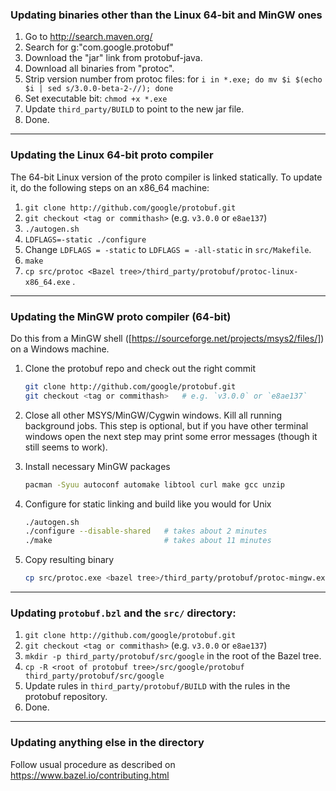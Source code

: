 ### Updating binaries other than the Linux 64-bit and MinGW ones

1. Go to http://search.maven.org/
2. Search for g:"com.google.protobuf"
3. Download the "jar" link from protobuf-java.
4. Download all binaries from "protoc".
5. Strip version number from protoc files: for `i in *.exe; do mv $i $(echo $i | sed s/3.0.0-beta-2-//); done`
6. Set executable bit: `chmod +x *.exe`
7. Update `third_party/BUILD` to point to the new jar file.
8. Done.

* * *
### Updating the Linux 64-bit proto compiler
The 64-bit Linux version of the proto compiler is linked statically. To update it, do
the following steps on an x86_64 machine:

1. `git clone http://github.com/google/protobuf.git`
2. `git checkout <tag or commithash>` (e.g. `v3.0.0` or `e8ae137`)
3. `./autogen.sh`
4. `LDFLAGS=-static ./configure`
5. Change `LDFLAGS = -static` to `LDFLAGS = -all-static` in  `src/Makefile`.
6. `make`
7. `cp src/protoc <Bazel tree>/third_party/protobuf/protoc-linux-x86_64.exe` .

* * *
### Updating the MinGW proto compiler (64-bit)
Do this from a MinGW shell ([https://sourceforge.net/projects/msys2/files/]) on
a Windows machine.

1. Clone the protobuf repo and check out the right commit

   ```sh
   git clone http://github.com/google/protobuf.git
   git checkout <tag or commithash>   # e.g. `v3.0.0` or `e8ae137`
   ```

2. Close all other MSYS/MinGW/Cygwin windows. Kill all running background jobs.
   This step is optional, but if you have other terminal windows open the next
   step may print some error messages (though it still seems to work).
3. Install necessary MinGW packages

   ```sh
   pacman -Syuu autoconf automake libtool curl make gcc unzip
   ```

4. Configure for static linking and build like you would for Unix

   ```sh
   ./autogen.sh
   ./configure --disable-shared   # takes about 2 minutes
   ./make                         # takes about 11 minutes
   ```

5. Copy resulting binary

   ```sh
   cp src/protoc.exe <bazel tree>/third_party/protobuf/protoc-mingw.exe
   ```

* * *
### Updating `protobuf.bzl` and the `src/` directory:

1. `git clone http://github.com/google/protobuf.git`
2. `git checkout <tag or commithash>` (e.g. `v3.0.0` or `e8ae137`)
2. `mkdir -p third_party/protobuf/src/google` in the root of the Bazel tree.
3. `cp -R <root of protobuf tree>/src/google/protobuf third_party/protobuf/src/google`
4. Update rules in `third_party/protobuf/BUILD` with the rules in the protobuf repository.
5. Done.

* * *
### Updating anything else in the directory
Follow usual procedure as described on https://www.bazel.io/contributing.html
